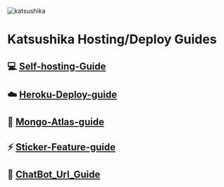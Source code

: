 <img src="https://www.linkpicture.com/q/Katsushika_1.jpeg" alt="katsushika" border="0"></a>
# Katsushika Hosting/Deploy Guides

## 💻 [Self-hosting-Guide](https://github.com/Issa2001/Katsushika-guides/blob/main/Self-hosting-guides.md)
## ☁️ [Heroku-Deploy-guide](https://github.com/Issa2001/Katsushika-guides/blob/main/Heroku-Deploy-guide.md) 
## 💚 [Mongo-Atlas-guide](https://github.com/Issa2001/Katsushika-guides/blob/main/Mongo-Atlas-guide.md)
## ⚡ [Sticker-Feature-guide](https://github.com/Issa2001/Katsushika-guides/blob/main/Sticker-feature-guide.md)
## 🤖  [ChatBot_Url_Guide](https://github.com/Issa2001/Katsushika-guides/blob/main/Chat_Bot_Url.md)
